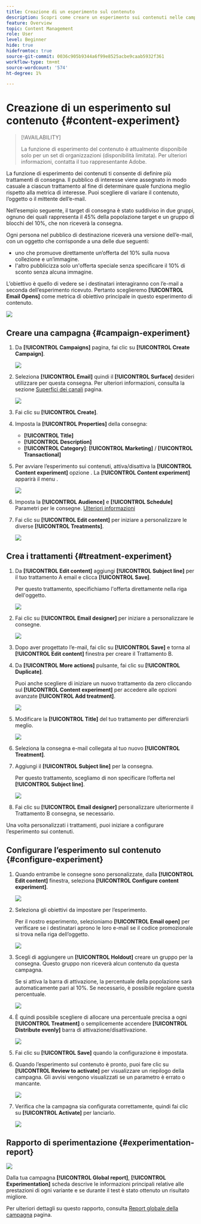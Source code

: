 ```yaml
---
title: Creazione di un esperimento sul contenuto
description: Scopri come creare un esperimento sui contenuti nelle campagne
feature: Overview
topic: Content Management
role: User
level: Beginner
hide: true
hidefromtoc: true
source-git-commit: 0036c905b9344a6f99e8525acbe9caab5932f361
workflow-type: tm+mt
source-wordcount: '574'
ht-degree: 1%

---
```


# Creazione di un esperimento sul contenuto {#content-experiment}

>[!AVAILABILITY]
>
>La funzione di esperimento del contenuto è attualmente disponibile solo per un set di organizzazioni (disponibilità limitata). Per ulteriori informazioni, contatta il tuo rappresentante Adobe.

La funzione di esperimento dei contenuti ti consente di definire più trattamenti di consegna. Il pubblico di interesse viene assegnato in modo casuale a ciascun trattamento al fine di determinare quale funziona meglio rispetto alla metrica di interesse. Puoi scegliere di variare il contenuto, l’oggetto o il mittente dell’e-mail.

Nell’esempio seguente, il target di consegna è stato suddiviso in due gruppi, ognuno dei quali rappresenta il 45% della popolazione target e un gruppo di blocchi del 10%, che non riceverà la consegna.

Ogni persona nel pubblico di destinazione riceverà una versione dell’e-mail, con un oggetto che corrisponde a una delle due seguenti:

* uno che promuove direttamente un’offerta del 10% sulla nuova collezione e un’immagine.
* l&#39;altro pubblicizza solo un&#39;offerta speciale senza specificare il 10% di sconto senza alcuna immagine.

L’obiettivo è quello di vedere se i destinatari interagiranno con l’e-mail a seconda dell’esperimento ricevuto. Pertanto sceglieremo **[!UICONTROL Email Opens]** come metrica di obiettivo principale in questo esperimento di contenuto.

![](assets/content_experiment.png)

## Creare una campagna {#campaign-experiment}

1. Da **[!UICONTROL Campaigns]** pagina, fai clic su **[!UICONTROL Create Campaign]**.

   ![](assets/content_experiment_1.png)

1. Seleziona **[!UICONTROL Email]** quindi il **[!UICONTROL Surface]** desideri utilizzare per questa consegna. Per ulteriori informazioni, consulta la sezione [Superfici dei canali](../configuration/channel-surfaces.md) pagina.

   ![](assets/content_experiment_2.png)

1. Fai clic su **[!UICONTROL Create]**.

1. Imposta la **[!UICONTROL Properties]** della consegna:
   * **[!UICONTROL Title]**
   * **[!UICONTROL Description]**
   * **[!UICONTROL Category]**: **[!UICONTROL Marketing]** / **[!UICONTROL Transactional]**

1. Per avviare l’esperimento sui contenuti, attiva/disattiva la **[!UICONTROL Content experiment]** opzione . La **[!UICONTROL Content experiment]** apparirà il menu .

   ![](assets/content_experiment_3.png)

1. Imposta la **[!UICONTROL Audience]** e **[!UICONTROL Schedule]** Parametri per le consegne. [Ulteriori informazioni](create-campaign.md)

1. Fai clic su **[!UICONTROL Edit content]** per iniziare a personalizzare le diverse **[!UICONTROL Treatments]**.

   ![](assets/content_experiment_4.png)

## Crea i trattamenti {#treatment-experiment}

1. Da **[!UICONTROL Edit content]** aggiungi **[!UICONTROL Subject line]** per il tuo trattamento A email e clicca **[!UICONTROL Save]**.

   Per questo trattamento, specifichiamo l&#39;offerta direttamente nella riga dell&#39;oggetto.

   ![](assets/content_experiment_5.png)

1. Fai clic su **[!UICONTROL Email designer]** per iniziare a personalizzare le consegne.

   ![](assets/content_experiment_6.png)

1. Dopo aver progettato l’e-mail, fai clic su **[!UICONTROL Save]** e torna al **[!UICONTROL Edit content]** finestra per creare il Trattamento B.

1. Da **[!UICONTROL More actions]** pulsante, fai clic su **[!UICONTROL Duplicate]**.

   Puoi anche scegliere di iniziare un nuovo trattamento da zero cliccando sul **[!UICONTROL Content experiment]** per accedere alle opzioni avanzate **[!UICONTROL Add treatment]**.

   ![](assets/content_experiment_7.png)

1. Modificare la **[!UICONTROL Title]** del tuo trattamento per differenziarli meglio.

   ![](assets/content_experiment_8.png)

1. Seleziona la consegna e-mail collegata al tuo nuovo **[!UICONTROL Treatment]**.

1. Aggiungi il **[!UICONTROL Subject line]** per la consegna.

   Per questo trattamento, scegliamo di non specificare l’offerta nel **[!UICONTROL Subject line]**.

   ![](assets/content_experiment_9.png)

1. Fai clic su **[!UICONTROL Email designer]** personalizzare ulteriormente il Trattamento B consegna, se necessario.

Una volta personalizzati i trattamenti, puoi iniziare a configurare l’esperimento sui contenuti.

## Configurare l’esperimento sul contenuto {#configure-experiment}

1. Quando entrambe le consegne sono personalizzate, dalla **[!UICONTROL Edit content]** finestra, seleziona **[!UICONTROL Configure content experiment]**.

   ![](assets/content_experiment_10.png)

1. Seleziona gli obiettivi da impostare per l’esperimento.

   Per il nostro esperimento, selezioniamo **[!UICONTROL Email open]** per verificare se i destinatari aprono le loro e-mail se il codice promozionale si trova nella riga dell’oggetto.

   ![](assets/content_experiment_11.png)

1. Scegli di aggiungere un **[!UICONTROL Holdout]** creare un gruppo per la consegna. Questo gruppo non riceverà alcun contenuto da questa campagna.

   Se si attiva la barra di attivazione, la percentuale della popolazione sarà automaticamente pari al 10%. Se necessario, è possibile regolare questa percentuale.

   ![](assets/content_experiment_12.png)

1. È quindi possibile scegliere di allocare una percentuale precisa a ogni **[!UICONTROL Treatment]** o semplicemente accendere **[!UICONTROL Distribute evenly]** barra di attivazione/disattivazione.

   ![](assets/content_experiment_13.png)

1. Fai clic su **[!UICONTROL Save]** quando la configurazione è impostata.

1. Quando l’esperimento sul contenuto è pronto, puoi fare clic su **[!UICONTROL Review to activate]** per visualizzare un riepilogo della campagna. Gli avvisi vengono visualizzati se un parametro è errato o mancante.

   ![](assets/content_experiment_15.png)

1. Verifica che la campagna sia configurata correttamente, quindi fai clic su **[!UICONTROL Activate]** per lanciarlo.

   ![](assets/content_experiment_14.png)

## Rapporto di sperimentazione {#experimentation-report}

![](assets/experimentation_report_3.png)

Dalla tua campagna **[!UICONTROL Global report]**, **[!UICONTROL Experimentation]** scheda descrive le informazioni principali relative alle prestazioni di ogni variante e se durante il test è stato ottenuto un risultato migliore.

Per ulteriori dettagli su questo rapporto, consulta [Report globale della campagna](../campaigns/content-experiment.md#experimentation-report) pagina.

